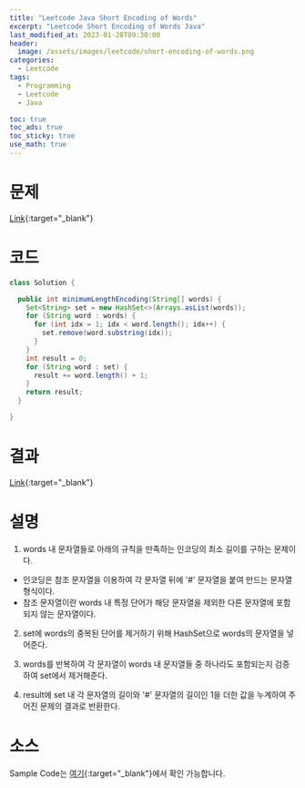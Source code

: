 ```yaml
---
title: "Leetcode Java Short Encoding of Words"
excerpt: "Leetcode Short Encoding of Words Java"
last_modified_at: 2023-01-28T09:30:00
header:
  image: /assets/images/leetcode/short-encoding-of-words.png
categories:
  - Leetcode
tags:
  - Programming
  - Leetcode
  - Java

toc: true
toc_ads: true
toc_sticky: true
use_math: true
---
```

# 문제
[Link](https://leetcode.com/problems/short-encoding-of-words){:target="_blank"}

# 코드
```java
class Solution {

  public int minimumLengthEncoding(String[] words) {
    Set<String> set = new HashSet<>(Arrays.asList(words));
    for (String word : words) {
      for (int idx = 1; idx < word.length(); idx++) {
        set.remove(word.substring(idx));
      }
    }
    int result = 0;
    for (String word : set) {
      result += word.length() + 1;
    }
    return result;
  }

}
```

# 결과
[Link](https://leetcode.com/problems/short-encoding-of-words/submissions/886557992/){:target="_blank"}

# 설명
1. words 내 문자열들로 아래의 규칙을 만족하는 인코딩의 최소 길이를 구하는 문제이다.
- 인코딩은 참조 문자열을 이용하여 각 문자열 뒤에 '#' 문자열을 붙여 만드는 문자열 형식이다.
- 참조 문자열이란 words 내 특정 단어가 해당 문자열을 제외한 다른 문자열에 포함되지 않는 문자열이다.

2. set에 words의 중복된 단어를 제거하기 위해 HashSet으로 words의 문자열을 넣어준다.

3. words를 반복하여 각 문자열이 words 내 문자열들 중 하나라도 포함되는지 검증하여 set에서 제거해준다.

4. result에 set 내 각 문자열의 길이와 '#' 문자열의 길이인 1을 더한 값을 누계하여 주어진 문제의 결과로 반환한다.

# 소스
Sample Code는 [여기](https://github.com/GracefulSoul/leetcode/blob/master/src/main/java/gracefulsoul/problems/ShortEncodingOfWords.java){:target="_blank"}에서 확인 가능합니다.